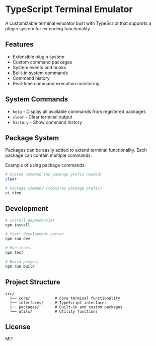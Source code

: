 # TypeScript Terminal Emulator

A customizable terminal emulator built with TypeScript that supports a plugin system for extending functionality.

## Features

- Extensible plugin system
- Custom command packages
- System events and hooks
- Built-in system commands
- Command history
- Real-time command execution monitoring

## System Commands

- `help` - Display all available commands from registered packages
- `clear` - Clear terminal output
- `history` - Show command history

## Package System

Packages can be easily added to extend terminal functionality. Each package can contain multiple commands.

Example of using package commands:
```bash
# System command (no package prefix needed)
clear

# Package command (requires package prefix)
ui time
```

## Development

```bash
# Install dependencies
npm install

# Start development server
npm run dev

# Run tests
npm test

# Build project
npm run build
```

## Project Structure

```
src/
  ├── core/           # Core terminal functionality
  ├── interfaces/     # TypeScript interfaces
  ├── packages/       # Built-in and custom packages
  └── utils/          # Utility functions
```

## License

MIT
